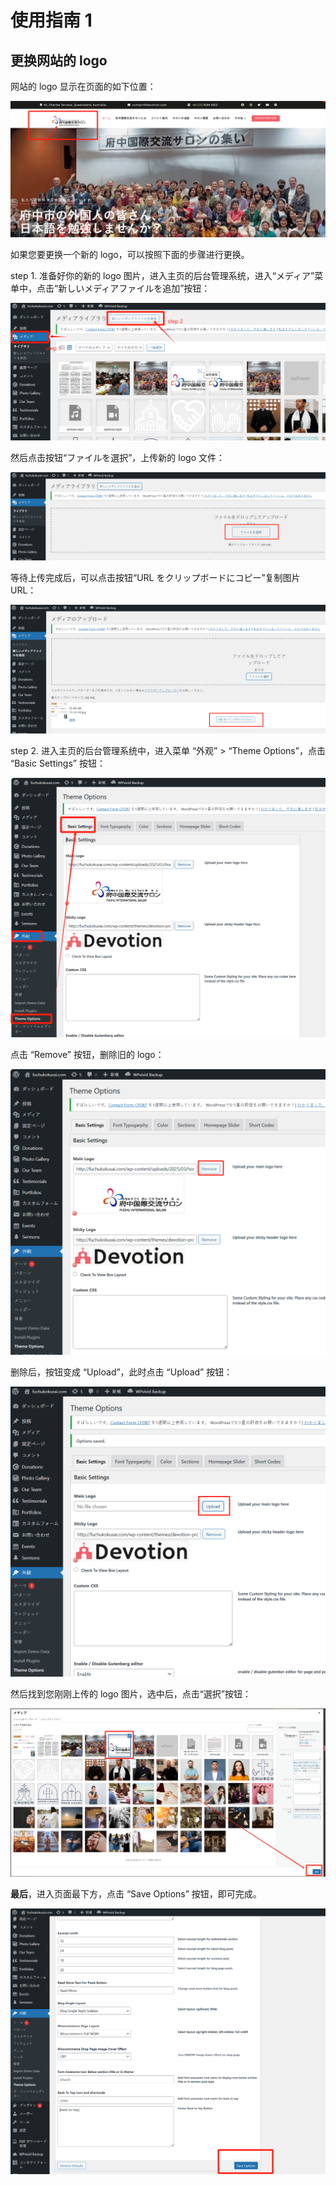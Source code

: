 # 使用指南 1

## 更换网站的 logo

网站的 logo 显示在页面的如下位置：

![homePageLogo1](../../images/image-7.png)

如果您要更换一个新的 logo，可以按照下面的步骤进行更换。

step 1. 准备好你的新的 logo 图片，进入主页的后台管理系统，进入“メディア”菜单中，点击“新しいメディアファイルを追加”按钮：

![adminMediaUploadBtn1](../../images/image-8.png)

然后点击按钮“ファイルを選択”，上传新的 logo 文件：

![adminMediaUploadBtn1-1](../../images/image-9.png)

等待上传完成后，可以点击按钮“URL をクリップボードにコピー”复制图片 URL：

![adminImageCopyBtn1](../../images/image-10.png)

step 2. 进入主页的后台管理系统中，进入菜单 “外观” > “Theme Options”，点击 “Basic Settings” 按钮：

![adminSettingBasicSetting](../../images/image-11.png)

点击 “Remove” 按钮，删除旧的 logo：

![removeLogoBtn1](../../images/image-12.png)

删除后，按钮变成 “Upload”，此时点击 “Upload” 按钮：

![alt text](../../images/image-13.png)

然后找到您刚刚上传的 logo 图片，选中后，点击“選択”按钮：

![selectImgAndChoose](../../images/image-14.png)

**最后**，进入页面最下方，点击 “Save Options” 按钮，即可完成。

![clickSaveOptionsBtn1](../../images/image-15.png)
